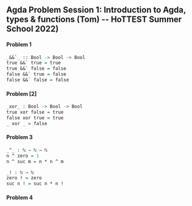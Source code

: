 ## Agda Problem Session 1: Introduction to Agda, types & functions (Tom) -- HoTTEST Summer School 2022)

#### Problem 1
```agda
_&&`_ :: Bool -> Bool -> Bool 
true &&` true = true 
true &&` false = false 
false &&` true = false 
false &&` false = false 
```

#### Problem [2] 
```agda 
_xor_ : Bool -> Bool -> Bool 
true xor false = true 
false xor true = true 
_ xor _ = false
```

#### Problem 3
```agda
_^_ : ℕ → ℕ → ℕ
n ^ zero = 1 
n ^ suc m = n * n ^ m 

_! : ℕ → ℕ
zero ! = zero 
suc n ! = suc n * n !
```

#### Problem 4
